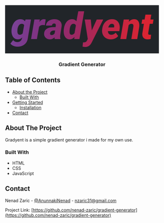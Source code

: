 <br />
<p align="center">
  <a href="https://github.com/nenad-zaric/gradient-generator">
    <img src="images/logo.png" alt="Logo" width="512" height="158">
  </a>

  <h3 align="center">Gradient Generator</h3>
</p>



<!-- TABLE OF CONTENTS -->
## Table of Contents

* [About the Project](#about-the-project)
  * [Built With](#built-with)
* [Getting Started](#getting-started)
  * [Installation](#installation)
* [Contact](#contact)


<!-- ABOUT THE PROJECT -->
## About The Project

Gradyent is a simple gradient generator i made for my own use.


### Built With

* HTML
* CSS
* JavaScript


<!-- CONTACT -->
## Contact

Nenad Zaric - [@AnunnakiNenad](https://twitter.com/AnunnakiNenad) - nzaric31@gmail.com

Project Link: [https://github.com/nenad-zaric/gradient-generator](https://github.com/nenad-zaric/gradient-generator)

